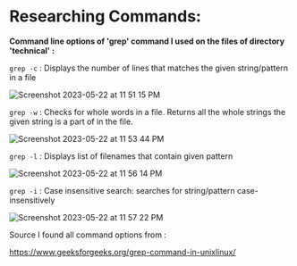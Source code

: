 # Researching Commands:

**Command line options of 'grep' command I used on the files of directory 'technical' :**

`grep -c` : Displays the number of lines that matches the given string/pattern in a file

![Screenshot 2023-05-22 at 11 51 15 PM](https://github.com/gauravn17/cse-15l-lab-reports/assets/93863977/dceeeb06-4c1f-4c1c-8655-f6e5fbcaab89)


`grep -w` : Checks for whole words in a file. Returns all the whole strings the given string is a part of in the file.

![Screenshot 2023-05-22 at 11 53 44 PM](https://github.com/gauravn17/cse-15l-lab-reports/assets/93863977/f339d4c6-e6a4-4f90-83e9-d7c7111ef12f)


`grep -l` : Displays list of filenames that contain given pattern

![Screenshot 2023-05-22 at 11 56 14 PM](https://github.com/gauravn17/cse-15l-lab-reports/assets/93863977/a06d8916-aa60-4de1-bd58-dfaa25ca3ce0)


`grep -i` : Case insensitive search: searches for string/pattern case-insensitively

![Screenshot 2023-05-22 at 11 57 22 PM](https://github.com/gauravn17/cse-15l-lab-reports/assets/93863977/acfeeb0b-e75f-4496-92d5-146b39690940)

Source I found all command options from : 

https://www.geeksforgeeks.org/grep-command-in-unixlinux/
